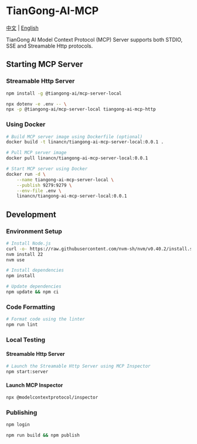 # TianGong-AI-MCP

[中文](https://github.com/linancn/tiangong-ai-mcp/blob/main/README_CN.md) | [English](https://github.com/linancn/tiangong-ai-mcp/blob/main/README.md)

TianGong AI Model Context Protocol (MCP) Server supports both STDIO, SSE and Streamable Http protocols.

## Starting MCP Server

### Streamable Http Server

```bash
npm install -g @tiangong-ai/mcp-server-local

npx dotenv -e .env -- \
npx -p @tiangong-ai/mcp-server-local tiangong-ai-mcp-http
```

### Using Docker

```bash
# Build MCP server image using Dockerfile (optional)
docker build -t linancn/tiangong-ai-mcp-server-local:0.0.1 .

# Pull MCP server image
docker pull linancn/tiangong-ai-mcp-server-local:0.0.1

# Start MCP server using Docker
docker run -d \
    --name tiangong-ai-mcp-server-local \
    --publish 9279:9279 \
    --env-file .env \
    linancn/tiangong-ai-mcp-server-local:0.0.1
```

## Development

### Environment Setup

```bash
# Install Node.js
curl -o- https://raw.githubusercontent.com/nvm-sh/nvm/v0.40.2/install.sh | bash
nvm install 22
nvm use

# Install dependencies
npm install

# Update dependencies
npm update && npm ci
```

### Code Formatting

```bash
# Format code using the linter
npm run lint
```

### Local Testing

#### Streamable Http Server

```bash
# Launch the Streamable Http Server using MCP Inspector
npm start:server
```

#### Launch MCP Inspector

```bash
npx @modelcontextprotocol/inspector
```

### Publishing

```bash
npm login

npm run build && npm publish
```
